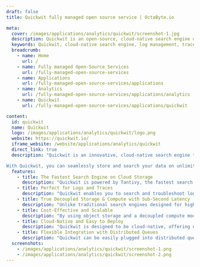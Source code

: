```yaml
---
draft: false
title: Quickwit fully managed open source service | OctaByte.io

meta:
  cover: /images/applications/analytics/quickwit/screenshot-1.jpg
  description: Quickwit is an open-source, cloud-native search engine designed for observability, offering a high-performance alternative to Datadog, Elasticsearch, and other log management solutions.
  keywords: Quickwit, cloud-native search engine, log management, trace management, open-source search, observability, sub-second search, scalable search, Datadog alternative, Elasticsearch alternative, Rust search engine, Tantivy, cloud storage search, log analysis, traces search, OpenTelemetry, Jaeger, log management solution, object storage, distributed queue, Kubernetes.
  breadcrumb:
    - name: Home
      url: /
    - name: Fully managed Open-Source Services
      url: /fully-managed-open-source-services
    - name: Applications
      url: /fully-managed-open-source-services/applications
    - name: Analytics
      url: /fully-managed-open-source-services/applications/analytics
    - name: Quickwit
      url: /fully-managed-open-source-services/applications/quickwit

content:
  id: quickwit
  name: Quickwit
  logo: /images/applications/analytics/quickwit/logo.png
  website: https://quickwit.io/
  iframe_website: /website/applications/analytics/quickwit
  direct_link: true
  description: "Quickwit is an innovative, cloud-native search engine that excels in observability and is the perfect solution for managing logs and traces. Built as an open-source alternative to Datadog, Elasticsearch, Loki, and Tempo, Quickwit is optimized for search performance on cloud storage, offering unmatched speed and efficiency. By leveraging cutting-edge technologies like Rust and the Tantivy search engine library, Quickwit enables ultra-fast, sub-second search capabilities on large volumes of data stored in cloud environments. Its decoupled storage and compute architecture ensure optimal performance and cost-efficiency, making it a powerful tool for organizations looking to enhance their log and trace management solutions.

With Quickwit, you can seamlessly store and search your data on unlimited, cost-effective cloud storage, while benefitting from features like schemaless indexing and native OpenTelemetry and Jaeger support. Whether you’re troubleshooting errors or analyzing logs at scale, Quickwit delivers unparalleled performance with lower costs compared to traditional search technologies. Easily deployable on-premise or in Kubernetes environments, Quickwit integrates with popular object storage solutions (Amazon S3, MinIO, Ceph) and distributed queues (Apache Kafka, Amazon Kinesis), making it an ideal choice for modern observability needs."
  features:
    - title: The Fastest Search Engine on Cloud Storage
      description: "Quickwit is powered by Tantivy, the fastest search engine library, and optimized with a smart I/O scheduling system that maximizes throughput. Written in Rust with no garbage collection, it provides vectorized processing and SIMD for lightning-fast search performance."
    - title: Perfect for Logs and Traces
      description: "Quickwit enables you to search and troubleshoot logs and traces directly on unlimited, cost-efficient cloud storage. It provides sub-second search results and supports schemaless indexing, OpenTelemetry, and Jaeger for seamless integration."
    - title: True Decoupled Storage & Compute with Sub-Second Latency
      description: "Unlike traditional search engines designed for high queries per second (QPS), Quickwit excels at handling vast volumes of raw data with low QPS. Its architecture, built in Rust and Tantivy, ensures optimized CPU and processing power for executing queries directly on object storage."
    - title: Cost-Effective and Scalable
      description: "By using object storage and a decoupled compute model, Quickwit enables limitless data storage without compromising performance, making it highly cost-effective compared to other search engines."
    - title: Cloud-Native and Easy to Deploy
      description: "Quickwit is designed to be cloud-native, offering easy deployment on your existing infrastructure—whether on-premise or on Kubernetes. It integrates seamlessly with your choice of object storage solutions like Amazon S3, MinIO, or Ceph."
    - title: Flexible Integration with Distributed Queues
      description: "Quickwit can be easily plugged into distributed queues such as Apache Kafka and Amazon Kinesis, enabling efficient log and trace management and search in real-time across large-scale environments."
  screenshots:
    - /images/applications/analytics/quickwit/screenshot-1.png
    - /images/applications/analytics/quickwit/screenshot-2.png
---
```

